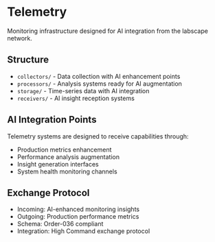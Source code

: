 # Telemetry

Monitoring infrastructure designed for AI integration from the labscape network.

## Structure

- `collectors/` - Data collection with AI enhancement points
- `processors/` - Analysis systems ready for AI augmentation
- `storage/` - Time-series data with AI integration
- `receivers/` - AI insight reception systems

## AI Integration Points

Telemetry systems are designed to receive capabilities through:

- Production metrics enhancement
- Performance analysis augmentation
- Insight generation interfaces
- System health monitoring channels

## Exchange Protocol

- Incoming: AI-enhanced monitoring insights
- Outgoing: Production performance metrics
- Schema: Order-036 compliant
- Integration: High Command exchange protocol